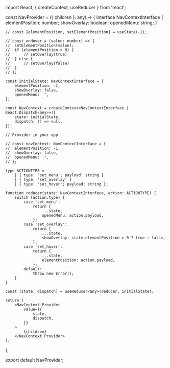 import React, { createContext, useReducer } from 'react';

const NavProvider = ({ children }: any) => {
	interface NavContextInterface {
		elementPosition: number;
		showOverlay: boolean;
		openedMenu: string;
	}

	// const [elementPosition, setElementPosition] = useState(-1);

	// const onHover = (value: number) => {
	// 	setElementPosition(value);
	// 	if (elementPosition > 0) {
	// 		// setOverlay(true)
	// 	} else {
	// 		// setOverlay(false)
	// 	}
	// };

	const initialState: NavContextInterface = {
		elementPosition: -1,
		showOverlay: false,
		openedMenu: '',
	};

	const NavContext = createContext<NavContextInterface | React.Dispatch<any>>({
		state: initialState,
		dispatch: () => null,
	});

	// Provider in your app

	// const navContext: NavContextInterface = {
	// 	elementPosition: -1,
	// 	showOverlay: false,
	// 	openedMenu: '',
	// };

	type ACTIONTYPE =
		| { type: 'set_menu'; payload: string }
		| { type: 'set_overlay' }
		| { type: 'set_hover'; payload: string };

	function reducer(state: NavContextInterface, action: ACTIONTYPE) {
		switch (action.type) {
			case 'set_menu':
				return {
					...state,
					openedMenu: action.payload,
				};
			case 'set_overlay':
				return {
					...state,
					showOverlay: state.elementPosition > 0 ? true : false,
				};
			case 'set_hover':
				return {
					...state,
					elementPosition: action.payload,
				};
			default:
				throw new Error();
		}
	}

	const [state, dispatch] = useReducer<any>(reducer, initialState);

	return (
		<NavContext.Provider
			value={{
				state,
				dispatch,
			}}
		>
			{children}
		</NavContext.Provider>
	);
};

export default NavProvider;
